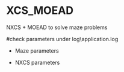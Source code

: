 # XCS_MOEAD
NXCS + MOEAD to solve maze problems



#check parameters under log\application.log
- Maze parameters

- NXCS parameters
